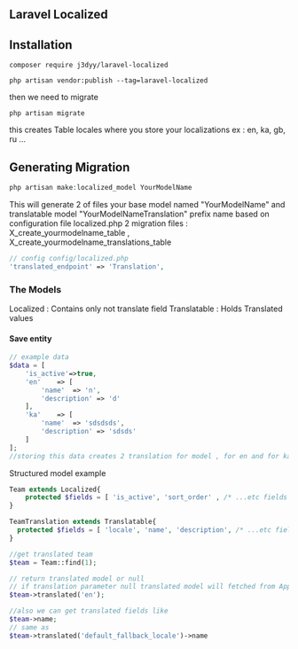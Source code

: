 ## Laravel Localized

## Installation
```composer
composer require j3dyy/laravel-localized
```

```
php artisan vendor:publish --tag=laravel-localized
```

then we need to migrate 
```
php artisan migrate
```
this creates Table locales where you  store your localizations ex : en, ka, gb, ru ...

## Generating Migration

```php
php artisan make:localized_model YourModelName
```
This will generate 2 of files your base model named "YourModelName" and translatable model
"YourModelNameTranslation" prefix name based on configuration file localized.php
 2 migration files : X_create_yourmodelname_table ,
X_create_yourmodelname_translations_table

```php
// config config/localized.php
'translated_endpoint' => 'Translation',
```

### The Models
Localized : Contains only not translate field
Translatable : Holds Translated values 

#### Save entity
```php
// example data
$data = [
    'is_active'=>true,
    'en'    => [
        'name'  => 'n',
        'description' => 'd'
    ],
    'ka'    => [
        'name'  => 'sdsdsds',
        'description' => 'sdsds'
    ]
];
//storing this data creates 2 translation for model , for en and for ka seperated with locale key
```


Structured model example 

```php
Team extends Localized{
    protected $fields = [ 'is_active', 'sort_order' , /* ...etc fields */ ]
}

TeamTranslation extends Translatable{
  protected $fields = [ 'locale', 'name', 'description', /* ...etc fields */ ]
}
```

```php
//get translated team
$team = Team::find(1);

// return translated model or null
// if translation parameter null translated model will fetched from App::getLocale() < locale
$team->translated('en');

//also we can get translated fields like
$team->name;
// same as 
$team->translated('default_fallback_locale')->name
```
